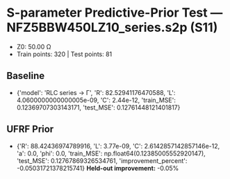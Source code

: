 # S-parameter Predictive-Prior Test — NFZ5BBW450LZ10_series.s2p (S11)
- Z0: 50.00 Ω
- Train points: 320  |  Test points: 81

## Baseline
- {'model': 'RLC series -> Γ', 'R': 82.52941176470588, 'L': 4.0600000000000005e-09, 'C': 2.44e-12, 'train_MSE': 0.12369707303143171, 'test_MSE': 0.12761448121401817}

## UFRF Prior
- {'R': 88.42436974789916, 'L': 3.77e-09, 'C': 2.6142857142857146e-12, 'a': 0.0, 'phi': 0.0, 'train_MSE': np.float64(0.12385005552920147), 'test_MSE': 0.12767869326534761, 'improvement_percent': -0.05031721378215741}
**Held-out improvement:** -0.05%